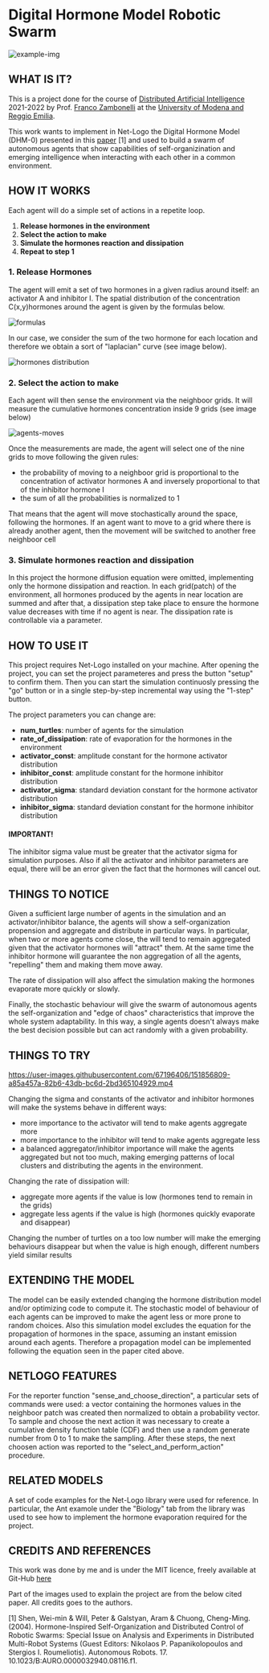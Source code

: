# Digital Hormone Model Robotic Swarm
![example-img](https://github.com/e-candeloro/Digital-Hormone-Model-Robotic-Swarm/blob/main/images/Step50.jpg)
## WHAT IS IT?

This is a project done for the course of [Distributed Artificial Intelligence](https://offertaformativa.unimore.it/corso/insegnamento?cds_cod=20-262&aa_ord_id=2009&pds_cod=20-262-2&aa_off_id=2021&lang=ita&ad_cod=IIM-62&aa_corso=2&fac_id=10005&coorte=2020&anno_corrente=2021&durata=2) 2021-2022 by Prof. [Franco Zambonelli](https://personale.unimore.it/rubrica/dettaglio/zambonelli) at the [University of Modena and Reggio Emilia](https://international.unimore.it/).

This work wants to implement in Net-Logo the Digital Hormone Model (DHM-0) presented in this [paper](https://www.researchgate.net/publication/262849917_Hormone-Inspired_Self-Organization_and_Distributed_Control_of_Robotic_Swarms_Special_Issue_on_Analysis_and_Experiments_in_Distributed_Multi-Robot_Systems_Guest_Editors_Nikolaos_P_Papanikolopoulos_and_) [1] and used to build a swarm of autonomous agents that show capabilities of self-organizination and emerging intelligence when interacting with each other in a common environment.

## HOW IT WORKS

Each agent will do a simple set of actions in a repetite loop.

1. **Release hormones in the environment**
2. **Select the action to make**
3. **Simulate the hormones reaction and dissipation**
4. **Repeat to step 1**

### 1. Release Hormones
The agent will emit a set of two hormones in a given radius around itself: an activator A and inhibitor I.
The spatial distribution of the concentration C(x,y)hormones around the agent is given by the formulas below.

![formulas](https://github.com/e-candeloro/Digital-Hormone-Model-Robotic-Swarm/blob/main/images/Activator-Inhibitor-Formulas.jpg)

In our case, we consider the sum of the two hormone for each location and therefore we obtain a sort of "laplacian" curve (see image below).

![hormones distribution ](https://github.com/e-candeloro/Digital-Hormone-Model-Robotic-Swarm/blob/main/images/Hormones-Distribution.jpg)
### 2. Select the action to make
Each agent will then sense the environment via the neighboor grids. It will measure the cumulative hormones concentration inside 9 grids (see image below)

![agents-moves](https://github.com/e-candeloro/Digital-Hormone-Model-Robotic-Swarm/blob/main/images/agent-moves.png)

Once the measurements are made, the agent will select one of the nine grids to move following the given rules:

- the probability of moving to a neighboor grid is proportional to the concentration of activator hormones A and inversely proportional to that of the inhibitor hormone I
- the sum of all the probabilities is normalized to 1

That means that the agent will move stochastically around the space, following the hormones.
If an agent want to move to a grid where there is already another agent, then the movement will be switched to another free neighboor cell
### 3. Simulate hormones reaction and dissipation
In this project the hormone diffusion equation were omitted, implementing only the hormone dissipation and reaction.
In each grid(patch) of the environment, all hormones produced by the agents in near location are summed and after that, a dissipation step take place to ensure the hormone value decreases with time if no agent is near.
The dissipation rate is controllable via a parameter.

## HOW TO USE IT

This project requires Net-Logo installed on your machine.
After opening the project, you can set the project parameteres and press the button "setup" to confirm them. Then you can start the simulation continuosly pressing the "go" button or in a single step-by-step incremental way using the "1-step" button.

The project parameters you can change are:

- **num_turtles**: number of agents for the simulation
- **rate_of_dissipation**: rate of evaporation for the hormones in the environment
- **activator_const**: amplitude constant for the hormone activator distribution
- **inhibitor_const**: amplitude constant for the hormone inhibitor distribution
- **activator_sigma**: standard deviation constant for the hormone activator distribution
- **inhibitor_sigma**: standard deviation constant for the hormone inhibitor distribution

#### IMPORTANT!
The inhibitor sigma value must be greater that the activator sigma for simulation purposes.
Also if all the activator and inhibitor parameters are equal, there will be an error given the fact that the hormones will cancel out.

## THINGS TO NOTICE

Given a sufficient large number of agents in the simulation and an activator/inhibitor balance, the agents will show a self-organization propension and aggregate and distribute in particular ways.
In particular, when two or more agents come close, the will tend to remain aggregated given that the activator hormones will "attract" them.
At the same time the inhibitor hormone will guarantee the non aggregation of all the agents, "repelling" them and making them move away.

The rate of dissipation will also affect the simulation making the hormones evaporate more quickly or slowly.

Finally, the stochastic behaviour will give the swarm of autonomous agents the self-organization and "edge of chaos" characteristics that improve the whole system adaptability. In this way, a single agents doesn't always make the best decision possible but can act randomly with a given probability.

## THINGS TO TRY
https://user-images.githubusercontent.com/67196406/151856809-a85a457a-82b6-43db-bc6d-2bd365104929.mp4

Changing the sigma and constants of the activator and inhibitor hormones will make the systems behave in different ways:

- more importance to the activator will tend to make agents aggregate more
- more importance to the inhibitor will tend to make agents aggregate less
- a balanced aggregator/inhibitor importance will make the agents aggregated but not too much, making emerging patterns of local clusters and distributing the agents in the environment.

Changing the rate of dissipation will:

- aggregate more agents if the value is low (hormones tend to remain in the grids)
- aggregate less agents if the value is high (hormones quickly evaporate and disappear)

Changing the number of turtles on a too low number will make the emerging behaviours disappear but when the value is high enough, different numbers yield similar results

## EXTENDING THE MODEL

The model can be easily extended changing the hormone distribution model and/or optimizing code to compute it.
The stochastic model of behaviour of each agents can be improved to make the agent less or more prone to random choices.
Also this simulation model excludes the equation for the propagation of hormones in the space, assuming an instant emission around each agents.
Therefore a propagation model can be implemented following the equation seen in the paper cited above.

## NETLOGO FEATURES

For the reporter function "sense_and_choose_direction", a particular sets of commands were used: a vector containing the hormones values in the neighboor patch was created then normalized to obtain a probability vector. To sample and choose the next action it was necessary to create a cumulative density function table (CDF) and then use a random generate number from 0 to 1 to make the sampling. After these steps, the next choosen action was reported to the "select_and_perform_action" procedure.


## RELATED MODELS

A set of code examples for the Net-Logo library were used for reference. In particular, the Ant examole under the "Biology" tab from the library was used to see how to implement the hormone evaporation required for the project.

## CREDITS AND REFERENCES

This work was done by me and is under the MIT licence, freely available at Git-Hub [here](https://github.com/e-candeloro/Digital-Hormone-Model-Robotic-Swarm)

Part of the images used to explain the project are from the below cited paper. All credits goes to the authors.

[1] Shen, Wei-min & Will, Peter & Galstyan, Aram & Chuong, Cheng-Ming. (2004). Hormone-Inspired Self-Organization and Distributed Control of Robotic Swarms: Special Issue on Analysis and Experiments in Distributed Multi-Robot Systems (Guest Editors: Nikolaos P. Papanikolopoulos and Stergios I. Roumeliotis). Autonomous Robots. 17. 10.1023/B:AURO.0000032940.08116.f1. 
